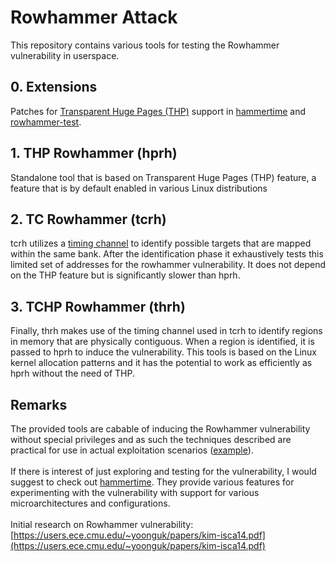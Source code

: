 # Rowhammer Attack

This repository contains various tools for testing the Rowhammer vulnerability in userspace.

## 0. Extensions
Patches for [Transparent Huge Pages (THP)](https://www.kernel.org/doc/Documentation/vm/transhuge.txt) support in [hammertime](https://github.com/vusec/hammertime/) and [rowhammer-test](https://github.com/google/rowhammer-test/).

## 1. THP Rowhammer (hprh)
Standalone tool that is based on Transparent Huge Pages (THP) feature, a feature that is by default enabled in various Linux distributions

## 2. TC Rowhammer (tcrh)
tcrh utilizes a [timing channel](https://people.inf.ethz.ch/omutlu/pub/mph_usenix_security07.pdf) to identify possible targets that are mapped within the same bank. After the identification phase it exhaustively tests this limited set of addresses for the rowhammer vulnerability. It does not depend on the THP feature but is significantly slower than hprh.

## 3. TCHP Rowhammer (thrh)
Finally, thrh makes use of the timing channel used in tcrh to identify regions in memory that are physically contiguous. When a region is identified, it is passed to hprh to induce the vulnerability. This tools is based on the Linux kernel allocation patterns and it has the potential to work as efficiently as hprh without the need of THP.

## Remarks
The provided tools are cabable of inducing the Rowhammer vulnerability without special privileges and as such the techniques described are practical for use in actual exploitation scenarios ([example](https://www.blackhat.com/docs/us-15/materials/us-15-Seaborn-Exploiting-The-DRAM-Rowhammer-Bug-To-Gain-Kernel-Privileges.pdf)).
<br>
<br>
If there is interest of just exploring and testing for the vulnerability, I would suggest to check out [hammertime](https://github.com/vusec/hammertime/). They provide various features for experimenting with the vulnerability with support for various microarchitectures and configurations.
<br>
<br>
Initial research on Rowhammer vulnerability: [https://users.ece.cmu.edu/~yoonguk/papers/kim-isca14.pdf](https://users.ece.cmu.edu/~yoonguk/papers/kim-isca14.pdf)